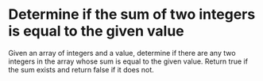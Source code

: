 # Determine if the sum of two integers is equal to the given value

Given an array of integers and a value, determine if there are any two integers in the array whose sum is equal to the given value. Return true if the sum exists and return false if it does not.
